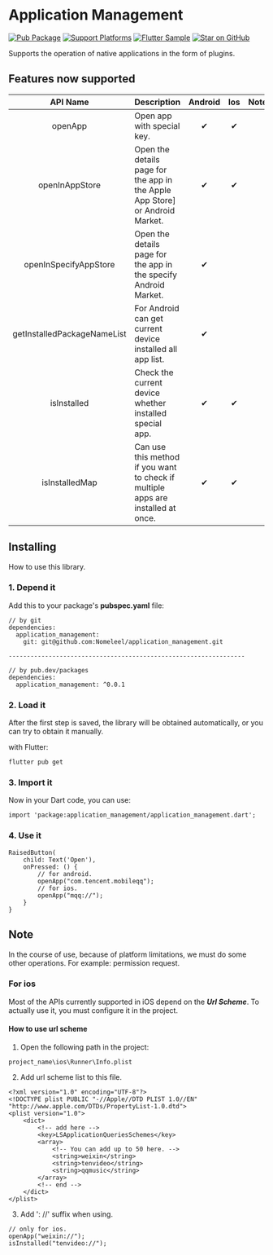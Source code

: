 # Application Management

[![Pub Package](https://img.shields.io/pub/v/application_management.svg)](https://pub.dev/packages/application_management) [![Support Platforms](https://img.shields.io/badge/flutter-android%20%7C%20ios-green.svg)](https://github.com/Nomeleel/application_management) [![Flutter Sample](https://img.shields.io/badge/flutter-sample-purple.svg)](https://github.com/Nomeleel/wang_card_assistant) [![Star on GitHub](https://img.shields.io/github/stars/Nomeleel/application_management.svg?style=flat&logo=github&colorB=deeppink&label=stars)](https://github.com/Nomeleel/application_management)

Supports the operation of native applications in the form of plugins.

## Features now supported

| API Name | Description | Android | Ios | Note
| :------: | :------ | :------: | :------: | :------: |
| openApp | Open app with special key. | ✔ | ✔ |
| openInAppStore | Open the details page for the app in the Apple App Store] or Android Market. | ✔ | ✔ |
| openInSpecifyAppStore | Open the details page for the app in the specify Android Market. | ✔ |  |
| getInstalledPackageNameList | For Android can get current device installed all app list. | ✔ |  |
| isInstalled | Check the current device whether installed special app. | ✔ | ✔ |
| isInstalledMap | Can use this method if you want to check if multiple apps are installed at once. | ✔ | ✔ |

## Installing

How to use this library.

### 1. Depend it

Add this to your package's **pubspec.yaml** file:

```
// by git
dependencies:
  application_management:
    git: git@github.com:Nomeleel/application_management.git

-----------------------------------------------------------------

// by pub.dev/packages
dependencies:
  application_management: ^0.0.1
```

### 2. Load it

After the first step is saved, the library will be obtained automatically, or you can try to obtain it manually.

with Flutter:

```
flutter pub get
```

### 3. Import it

Now in your Dart code, you can use:

```
import 'package:application_management/application_management.dart';
```

### 4. Use it

```
RaisedButton(
    child: Text('Open'),
    onPressed: () {
        // for android.
        openApp("com.tencent.mobileqq");
        // for ios.
        openApp("mqq://");
    }
}
```

## Note

In the course of use, because of platform limitations, we must do some other operations. For example: permission request.

### For ios

Most of the APIs currently supported in iOS depend on the ***Url Scheme***. To actually use it, you must configure it in the project.

#### How to use url scheme

1. Open the following path in the project:

```
project_name\ios\Runner\Info.plist
```

2. Add url scheme list to this file.

```
<?xml version="1.0" encoding="UTF-8"?>
<!DOCTYPE plist PUBLIC "-//Apple//DTD PLIST 1.0//EN" "http://www.apple.com/DTDs/PropertyList-1.0.dtd">
<plist version="1.0">
    <dict>
        <!-- add here -->
        <key>LSApplicationQueriesSchemes</key>
        <array>
            <!-- You can add up to 50 here. -->
            <string>weixin</string>
            <string>tenvideo</string>
            <string>qqmusic</string>
        </array>
        <!-- end -->
    </dict>
</plist>
```

3. Add ': \/\/' suffix when using.

```
// only for ios.
openApp("weixin://");
isInstalled("tenvideo://");
```